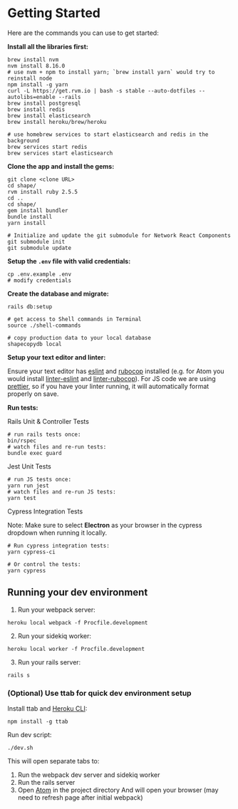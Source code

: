 # Getting Started

Here are the commands you can use to get started:

**Install all the libraries first:**

```
brew install nvm
nvm install 8.16.0
# use nvm + npm to install yarn; `brew install yarn` would try to reinstall node
npm install -g yarn
curl -L https://get.rvm.io | bash -s stable --auto-dotfiles --autolibs=enable --rails
brew install postgresql
brew install redis
brew install elasticsearch
brew install heroku/brew/heroku

# use homebrew services to start elasticsearch and redis in the background
brew services start redis
brew services start elasticsearch
```

**Clone the app and install the gems:**

```
git clone <clone URL>
cd shape/
rvm install ruby 2.5.5
cd ..
cd shape/
gem install bundler
bundle install
yarn install

# Initialize and update the git submodule for Network React Components
git submodule init
git submodule update
```

**Setup the `.env` file with valid credentials:**

```
cp .env.example .env
# modify credentials
```

**Create the database and migrate:**

```
rails db:setup

# get access to Shell commands in Terminal
source ./shell-commands

# copy production data to your local database
shapecopydb local
```

**Setup your text editor and linter:**

Ensure your text editor has [eslint](https://eslint.org/) and [rubocop](https://rubocop.readthedocs.io/en/latest/) installed (e.g. for Atom you would install [linter-eslint](https://github.com/AtomLinter/linter-eslint) and [linter-rubocop](https://atom.io/packages/linter-rubocop)). For JS code we are using [prettier](https://prettier.io/), so if you have your linter running, it will automatically format properly on save.


**Run tests:**

Rails Unit & Controller Tests

```
# run rails tests once:
bin/rspec
# watch files and re-run tests:
bundle exec guard
```

Jest Unit Tests

```
# run JS tests once:
yarn run jest
# watch files and re-run JS tests:
yarn test
```

Cypress Integration Tests

Note: Make sure to select **Electron** as your browser in the cypress dropdown when running it locally.

```
# Run cypress integration tests:
yarn cypress-ci

# Or control the tests:
yarn cypress
```

## Running your dev environment

1. Run your webpack server:

```
heroku local webpack -f Procfile.development
```

2. Run your sidekiq worker:

```
heroku local worker -f Procfile.development
```

3. Run your rails server:

```
rails s
```

### (Optional) Use ttab for quick dev environment setup

Install ttab and [Heroku CLI](https://devcenter.heroku.com/articles/heroku-cli#download-and-install):

```
npm install -g ttab
```

Run dev script:

```
./dev.sh
```

This will open separate tabs to:

1. Run the webpack dev server and sidekiq worker
1. Run the rails server
1. Open [Atom](https://atom.io/) in the project directory
   And will open your browser (may need to refresh page after initial webpack)

```

```
